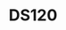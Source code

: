 ---
title: DS120
summary: Foundations of Data Science Fall 2025
type: docs
math: false
tags:
  - DS120
featured: True
---